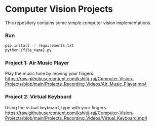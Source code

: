 
# Computer Vision Projects

This repository contains some simple computer vision implementations.

### Run

```bash
pip install -r requirements.txt
python {file_name}.py
```  

### Project 1: Air Music Player 
Play the music tune by moving your fingers.
https://raw.githubusercontent.com/kshitij-raj/Computer-Vision-Projects/blob/main/Projects_Recording_Videos/Air_Music_Player.mp4

### Project 2: Virtual Keyboard
Using the virtual keyboard, type with your fingers.
https://raw.githubusercontent.com/kshitij-raj/Computer-Vision-Projects/blob/main/Projects_Recording_Videos/Virtual_Keyboard.mp4
